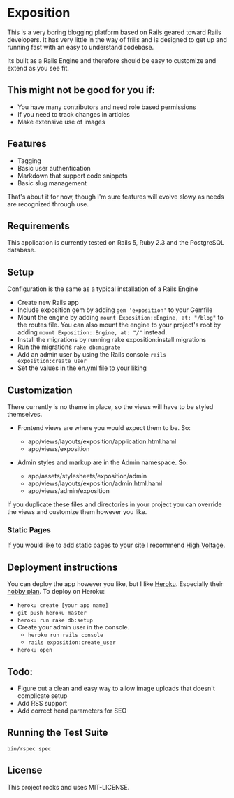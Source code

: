 Exposition
===========

This is a very boring blogging platform based on Rails geared toward Rails developers. It has very little in the way of frills and is designed to get up and running fast with an easy to understand codebase.

Its built as a Rails Engine and therefore should be easy to customize and extend as you see fit.

This might not be good for you if:
----------------------------------

* You have many contributors and need role based permissions
* If you need to track changes in articles
* Make extensive use of images

Features
--------

* Tagging
* Basic user authentication
* Markdown that support code snippets
* Basic slug management

That's about it for now, though I'm sure features will evolve slowy as needs are recognized through use.

Requirements
------------

This application is currently tested on Rails 5, Ruby 2.3 and the PostgreSQL database.

Setup
-----

Configuration is the same as a typical installation of a Rails Engine

* Create new Rails app
* Include exposition gem by adding `gem 'exposition'` to your Gemfile
* Mount the engine by adding `mount Exposition::Engine, at: "/blog"` to the routes file. You can also mount the engine to your project's root by adding `mount Exposition::Engine, at: "/"` instead.
* Install the migrations by running rake exposition:install:migrations
* Run the migrations `rake db:migrate`
* Add an admin user by using the Rails console `rails exposition:create_user`
* Set the values in the en.yml file to your liking

Customization
-------------

There currently is no theme in place, so the views will have to be styled themselves.

* Frontend views are where you would expect them to be. So:
  * app/views/layouts/exposition/application.html.haml
  * app/views/exposition

* Admin styles and markup are in the Admin namespace. So:
  * app/assets/stylesheets/exposition/admin
  * app/views/layouts/exposition/admin.html.haml
  * app/views/admin/exposition

If you duplicate these files and directories in your project you can override the views and customize them however you like.

### Static Pages

If you would like to add static pages to your site I recommend [High Voltage](https://github.com/thoughtbot/high_voltage "High Voltage"). 

Deployment instructions
-----------------------

You can deploy the app however you like, but I like [Heroku](http://heroku.com "Heroku"). Especially their [hobby plan](https://www.heroku.com/pricing "Heroku Pricing"). To deploy on Heroku:

* `heroku create [your app name]`
* `git push heroku master`
* `heroku run rake db:setup`
* Create your admin user in the console.
  * `heroku run rails console`
  * `rails exposition:create_user`
* `heroku open`

Todo:
-----

* Figure out a clean and easy way to allow image uploads that doesn't complicate setup
* Add RSS support
* Add correct head parameters for SEO

Running the Test Suite
----------------------

`bin/rspec spec`

License
-------

This project rocks and uses MIT-LICENSE.

